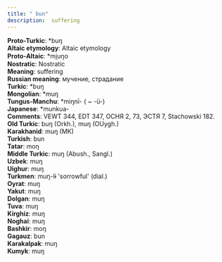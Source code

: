 ```yaml
---
title: " bun"
description:  suffering
---
```


<strong>Proto-Turkic</strong>:  *buŋ<br>
<strong>Altaic etymology</strong>:  Altaic etymology<br>
<strong> Proto-Altaic</strong>:  *mi̯uŋo<br>
<strong>Nostratic</strong>:  Nostratic<br>
<strong>Meaning</strong>:  suffering<br>
<strong>Russian meaning</strong>:  мучение, страдание<br>
<strong>Turkic</strong>:  *buŋ<br>
<strong>Mongolian</strong>:  *muŋ<br>
<strong>Tungus-Manchu</strong>:  *miŋnī- ( ~ -ü-)<br>
<strong>Japanese</strong>:  *munkua-<br>
<strong>Comments</strong>:  VEWT 344, EDT 347, ОСНЯ 2, 73, ЭСТЯ 7, Stachowski 182.<br>
<strong>Old Turkic</strong>:  buŋ (Orkh.), muŋ (OUygh.)<br>
<strong>Karakhanid</strong>:  muŋ (MK)<br>
<strong>Turkish</strong>:  bun<br>
<strong>Tatar</strong>:  moŋ<br>
<strong>Middle Turkic</strong>:  muŋ (Abush., Sangl.)<br>
<strong>Uzbek</strong>:  muŋ<br>
<strong>Uighur</strong>:  muŋ<br>
<strong>Turkmen</strong>:  muŋ-lɨ 'sorrowful' (dial.)<br>
<strong>Oyrat</strong>:  muŋ<br>
<strong>Yakut</strong>:  muŋ<br>
<strong>Dolgan</strong>:  muŋ<br>
<strong>Tuva</strong>:  muŋ<br>
<strong>Kirghiz</strong>:  muŋ<br>
<strong>Noghai</strong>:  muŋ<br>
<strong>Bashkir</strong>:  moŋ<br>
<strong>Gagauz</strong>:  bun<br>
<strong>Karakalpak</strong>:  muŋ<br>
<strong>Kumyk</strong>:  muŋ<br>


